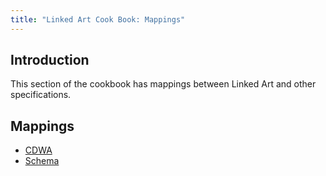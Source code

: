 ```yaml
---
title: "Linked Art Cook Book: Mappings"
---
```


## Introduction

This section of the cookbook has mappings between Linked Art and other specifications.

## Mappings

* [CDWA](cdwa/)
* [Schema](schema/)